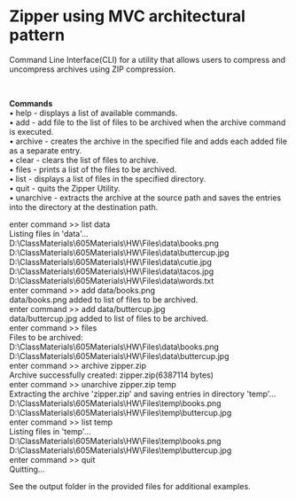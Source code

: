 # Zipper using MVC architectural pattern
Command Line Interface(CLI) for a utility that allows users to compress and uncompress archives using ZIP compression.

<br />

**Commands** <br />
• help - displays a list of available commands. <br />
• add <file path> - add file to the list of files to be archived when the archive command is executed. <br />
• archive <file path> - creates the archive in the specified file and adds each added file as a separate entry. <br />
• clear - clears the list of files to archive. <br />
• files - prints a list of the files to be archived. <br />
• list <file path> - displays a list of files in the specified directory. <br />
• quit - quits the Zipper Utility. <br />
• unarchive <source path> <destination path> - extracts the archive at the source path and saves the entries into the directory at the destination path. <br />
  
enter command >> list data <br />
Listing files in 'data'... <br />
D:\ClassMaterials\605Materials\HW\Files\data\books.png <br />
D:\ClassMaterials\605Materials\HW\Files\data\buttercup.jpg <br />
D:\ClassMaterials\605Materials\HW\Files\data\cutie.jpg <br />
D:\ClassMaterials\605Materials\HW\Files\data\tacos.jpg <br />
D:\ClassMaterials\605Materials\HW\Files\data\words.txt <br />
enter command >> add data/books.png <br />
data/books.png added to list of files to be archived. <br />
enter command >> add data/buttercup.jpg <br />
data/buttercup.jpg added to list of files to be archived. <br />
enter command >> files <br />
Files to be archived: <br />
D:\ClassMaterials\605Materials\HW\Files\data\books.png <br />
D:\ClassMaterials\605Materials\HW\Files\data\buttercup.jpg <br />
enter command >> archive zipper.zip <br />
Archive successfully created: zipper.zip(6387114 bytes) <br />
enter command >> unarchive zipper.zip temp <br />
Extracting the archive 'zipper.zip' and saving entries in directory 'temp'... <br />
D:\ClassMaterials\605Materials\HW\Files\temp\books.png <br />
D:\ClassMaterials\605Materials\HW\Files\temp\buttercup.jpg <br />
enter command >> list temp <br />
Listing files in 'temp'... <br />
D:\ClassMaterials\605Materials\HW\Files\temp\books.png <br />
D:\ClassMaterials\605Materials\HW\Files\temp\buttercup.jpg <br />
enter command >> quit <br />
Quitting... <br />

See the output folder in the provided files for additional examples.

